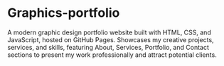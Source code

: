 # Graphics-portfolio
A modern graphic design portfolio website built with HTML, CSS, and JavaScript, hosted on GitHub Pages. Showcases my creative projects, services, and skills, featuring About, Services, Portfolio, and Contact sections to present my work professionally and attract potential clients.

